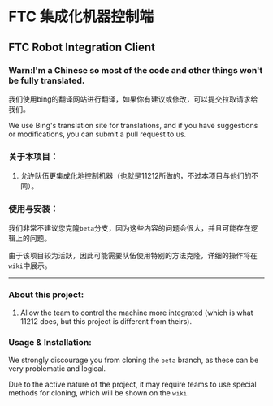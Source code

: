 # FTC 集成化机器控制端
## FTC Robot Integration Client

### Warn:I'm a Chinese so most of the code and other things won't be fully translated.

我们使用bing的翻译网站进行翻译，如果你有建议或修改，可以提交拉取请求给我们。

We use Bing's translation site for translations, and if you have suggestions or modifications, you can submit a pull request to us.


### 关于本项目：

1. 允许队伍更集成化地控制机器（也就是11212所做的，不过本项目与他们的不同）。

### 使用与安装：
我们非常不建议您克隆```beta```分支，因为这些内容的问题会很大，并且可能存在逻辑上的问题。

由于该项目较为活跃，因此可能需要队伍使用特别的方法克隆，详细的操作将在```wiki```中展示。

---

### About this project:

1. Allow the team to control the machine more integrated (which is what 11212 does, but this project is different from theirs).

### Usage & Installation:
We strongly discourage you from cloning the ```beta``` branch, as these can be very problematic and logical.

Due to the active nature of the project, it may require teams to use special methods for cloning, which will be shown on the ```wiki```.